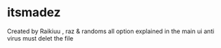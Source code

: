 # itsmadez
Created by Raikiuu , raz & randoms 
all option explained in the main ui 
anti virus must delet the file 

